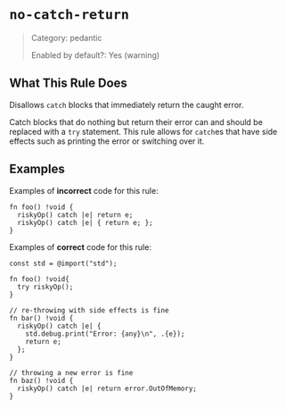 # `no-catch-return`

> Category: pedantic
>
> Enabled by default?: Yes (warning)

## What This Rule Does

Disallows `catch` blocks that immediately return the caught error.

Catch blocks that do nothing but return their error can and should be
replaced with a `try` statement. This rule allows for `catch`es that
have side effects such as printing the error or switching over it.

## Examples

Examples of **incorrect** code for this rule:

```zig
fn foo() !void {
  riskyOp() catch |e| return e;
  riskyOp() catch |e| { return e; };
}
```

Examples of **correct** code for this rule:

```zig
const std = @import("std");

fn foo() !void{
  try riskyOp();
}

// re-throwing with side effects is fine
fn bar() !void {
  riskyOp() catch |e| {
    std.debug.print("Error: {any}\n", .{e});
    return e;
  };
}

// throwing a new error is fine
fn baz() !void {
  riskyOp() catch |e| return error.OutOfMemory;
}
```
